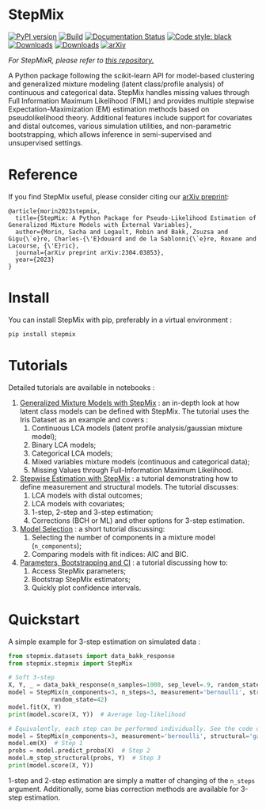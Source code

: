 StepMix
==============================
<a href="https://pypi.org/project/stepmix/"><img src="https://badge.fury.io/py/stepmix.svg" alt="PyPI version"></a>
[![Build](https://github.com/Labo-Lacourse/stepmix/actions/workflows/pytest.yaml/badge.svg)](https://github.com/Labo-Lacourse/stepmix/actions/workflows/pytest.yaml)
[![Documentation Status](https://readthedocs.org/projects/stepmix/badge/?version=latest)](https://stepmix.readthedocs.io/en/latest/index.html)
<a href="https://github.com/psf/black"><img alt="Code style: black" src="https://img.shields.io/badge/code%20style-black-000000.svg"></a>
[![Downloads](https://static.pepy.tech/badge/stepmix)](https://pepy.tech/project/stepmix)
[![Downloads](https://static.pepy.tech/badge/stepmix/month)](https://pepy.tech/project/stepmix)
[![arXiv](https://img.shields.io/badge/arXiv-2304.03853-b31b1b.svg)](https://arxiv.org/abs/2304.03853)

*For StepMixR, please refer to <a href="https://github.com/Labo-Lacourse/stepmixr">this repository.</a>*

A Python package following the scikit-learn API for model-based clustering and generalized mixture modeling (latent class/profile analysis) of continuous and categorical data. 
StepMix handles missing values through Full Information Maximum Likelihood (FIML) and provides multiple stepwise Expectation-Maximization (EM) estimation methods based on pseudolikelihood theory. 
Additional features include support for covariates and distal outcomes, various simulation utilities, and non-parametric bootstrapping, which allows inference
in semi-supervised and unsupervised settings.

# Reference
If you find StepMix useful, please consider citing our [arXiv preprint](https://arxiv.org/abs/2304.03853):
```
@article{morin2023stepmix,
  title={StepMix: A Python Package for Pseudo-Likelihood Estimation of Generalized Mixture Models with External Variables},
  author={Morin, Sacha and Legault, Robin and Bakk, Zsuzsa and Gigu{\`e}re, Charles-{\'E}douard and de la Sablonni{\`e}re, Roxane and Lacourse, {\'E}ric},
  journal={arXiv preprint arXiv:2304.03853},
  year={2023}
}
```


# Install
You can install StepMix with pip, preferably in a virtual environment : 
```
pip install stepmix
``` 
# Tutorials
Detailed tutorials are available in notebooks : 
1. [Generalized Mixture Models with StepMix](https://colab.research.google.com/drive/1KAxcvxjL_vB2lAG9e47we7hrf_2fR1eK?usp=sharing) : 
an in-depth look at how latent class models can be defined with StepMix. The tutorial uses the Iris Dataset as an example
and covers :
   1. Continuous LCA models (latent profile analysis/gaussian mixture model);
   2. Binary LCA models;
   3. Categorical LCA models;
   3. Mixed variables mixture models (continuous and categorical data);
   5. Missing Values through Full-Information Maximum Likelihood.
2. [Stepwise Estimation with StepMix](https://colab.research.google.com/drive/1T_UObkN5Y-iFTKiun0zOkKk7LjtMeV25?usp=sharing) :
    a tutorial demonstrating how to define measurement and structural models. The tutorial discusses:
   1. LCA models with distal outcomes;
   2. LCA models with covariates; 
   3. 1-step, 2-step and 3-step estimation;
   4. Corrections (BCH or ML) and other options for 3-step estimation.
3. [Model Selection](https://colab.research.google.com/drive/1iyFTD-D2wn88_vd-qxXkovIuWHRtU7V8?usp=sharing) :
   a short tutorial discussing:
    1. Selecting the number of components in a mixture model (```n_components```);
    2. Comparing models with fit indices: AIC and BIC.
4. [Parameters, Bootstrapping and CI](https://colab.research.google.com/drive/14Ir08HXQ3svydbVV4jlvi1HjGnfc4fc0?usp=sharing) :
   a tutorial discussing how to:
   1. Access StepMix parameters;
   2. Bootstrap StepMix estimators;
   2. Quickly plot confidence intervals.

# Quickstart
A simple example for 3-step estimation on simulated data :

```python
from stepmix.datasets import data_bakk_response
from stepmix.stepmix import StepMix

# Soft 3-step 
X, Y, _ = data_bakk_response(n_samples=1000, sep_level=.9, random_state=42)
model = StepMix(n_components=3, n_steps=3, measurement='bernoulli', structural='gaussian_unit', assignment='soft',
            random_state=42)
model.fit(X, Y)
print(model.score(X, Y))  # Average log-likelihood

# Equivalently, each step can be performed individually. See the code of the fit method for details.
model = StepMix(n_components=3, measurement='bernoulli', structural='gaussian_unit', random_state=42)
model.em(X)  # Step 1
probs = model.predict_proba(X)  # Step 2
model.m_step_structural(probs, Y)  # Step 3
print(model.score(X, Y))
```
1-step and 2-step estimation are simply a matter of changing of the `n_steps` argument. Additionally, some bias correction
methods are available for 3-step estimation.
